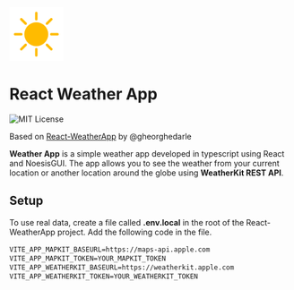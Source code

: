 <img src="./public/assets/icon_01d.png" width="96" />

# React Weather App

![MIT License](https://img.shields.io/apm/l/atomic-design-ui.svg?)

Based on [React-WeatherApp](https://github.com/gheorghedarle/React-WeatherApp) by @gheorghedarle

**Weather App** is a simple weather app developed in typescript using React and NoesisGUI. The app allows you to see the weather from your current location or another location around the globe using **WeatherKit REST API**.

## Setup

To use real data, create a file called **.env.local** in the root of the React-WeatherApp project. Add the following code in the file.

```
VITE_APP_MAPKIT_BASEURL=https://maps-api.apple.com
VITE_APP_MAPKIT_TOKEN=YOUR_MAPKIT_TOKEN
VITE_APP_WEATHERKIT_BASEURL=https://weatherkit.apple.com
VITE_APP_WEATHERKIT_TOKEN=YOUR_WEATHERKIT_TOKEN
```
